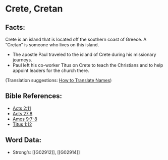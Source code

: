 # Crete, Cretan

## Facts:

Crete is an island that is located off the southern coast of Greece. A “Cretan” is someone who lives on this island.

* The apostle Paul traveled to the island of Crete during his missionary journeys.
* Paul left his co-worker Titus on Crete to teach the Christians and to help appoint leaders for the church there.

(Translation suggestions: [How to Translate Names](../../translate/translate-names))

## Bible References:

* [Acts 2:11](rc://en/tn/help/act/02/11)
* [Acts 27:8](rc://en/tn/help/act/27/08)
* [Amos 9:7-8](rc://en/tn/help/amo/09/07)
* [Titus 1:12](rc://en/tn/help/tit/01/12)

## Word Data:

* Strong’s: [[G02912]], [[G02914]]
